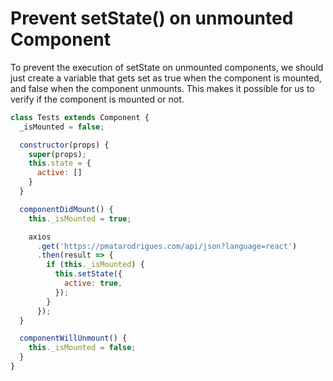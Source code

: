 # Prevent setState() on unmounted Component

To prevent the execution of setState on unmounted components, we should just create a variable that gets set as true when the component is mounted, and false when the component unmounts.
This makes it possible for us to verify if the component is mounted or not.

```js
class Tests extends Component {
  _isMounted = false;

  constructor(props) {
    super(props);
    this.state = {
      active: []
    }
  }

  componentDidMount() {
    this._isMounted = true;

    axios
      .get('https://pmatarodrigues.com/api/json?language=react')
      .then(result => {
        if (this._isMounted) {
          this.setState({
            active: true,
          });
        }
      });
  }

  componentWillUnmount() {
    this._isMounted = false;
  }
}
```